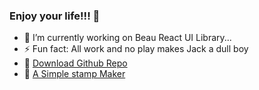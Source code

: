 ### Enjoy your life!!! 🥰

- 🔭 I’m currently working on Beau React UI Library...
- ⚡ Fun fact: All work and no play makes Jack a dull boy
- 🔗 [Download Github Repo](https://csb-2wnfz.netlify.app)
- 🔗 [A Simple stamp Maker](https://csb-0pp0p.netlify.app/)

<!--
**khalilliu/khalilliu** is a ✨ _special_ ✨ repository because its `README.md` (this file) appears on your GitHub profile.

Here are some ideas to get you started:

- 🔭 I’m currently working on Beau React UI Library...
- 🌱 I’m currently learning golang...
- 🤔 I’m looking for help with ...
- 💬 Ask me about ...
- 📫 How to reach me: ...
- 😄 Pronouns: ...
- ⚡ Fun fact: All work and no play makes Jack a dull boy
-->
